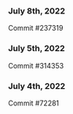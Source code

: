 ### July 8th, 2022

Commit #237319

### July 5th, 2022

Commit #314353


### July 4th, 2022

Commit #72281
